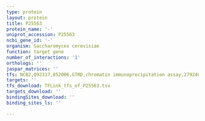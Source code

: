 ```yaml
---
type: protein
layout: protein
title: P25563
protein_name: '-'
uniprot_accession: P25563
ncbi_gene_id: '-'
organism: Saccharomyces cerevisiae
function: target gene
number_of_interactions: '1'
orthologs: ''
jaspar_matrices: ''
tfs: NCB2,Q92317,852006,GTRD,chromatin immunoprecipitation assay,27924024%5Buid%5D,No
targets: ''
tfs_download: TFLink_tfs_of_P25563.tsv
targets_download: ''
bindingSites_download: ''
binding_sites_ls: ''

---
```

